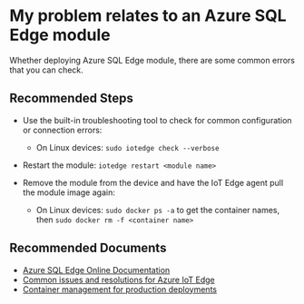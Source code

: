 <properties
  pagetitle="My problem relates to an Azure SQL Edge module"
  service="microsoft.devices"
  resource="iothubs"
  ms.author="pradm"
  selfhelptype="Generic"
  supporttopicids="32689202"
  productpesids="16509"
  cloudenvironments="public, fairfax, mooncake, blackforest, ussec, usnat"
  articleid="9d327869-40a5-4d9f-bcd9-d02dacc298bd"
  ownershipid="AzureIot_IotEdge" />
# My problem relates to an Azure SQL Edge module

Whether deploying Azure SQL Edge module, there are some common errors that you can check.

## **Recommended Steps**

* Use the built-in troubleshooting tool to check for common configuration or connection errors:

  * On Linux devices: `sudo iotedge check --verbose`
  
* Restart the module: `iotedge restart <module name>`
* Remove the module from the device and have the IoT Edge agent pull the module image again:

  * On Linux devices: `sudo docker ps -a` to get the container names, then `sudo docker rm -f <container name>`
 
## **Recommended Documents**
* [Azure SQL Edge Online Documentation](https://docs.microsoft.com/azure/azure-sql-edge/)
* [Common issues and resolutions for Azure IoT Edge](https://docs.microsoft.com/azure/iot-edge/troubleshoot)
* [Container management for production deployments](https://docs.microsoft.com/azure/iot-edge/production-checklist#container-management)